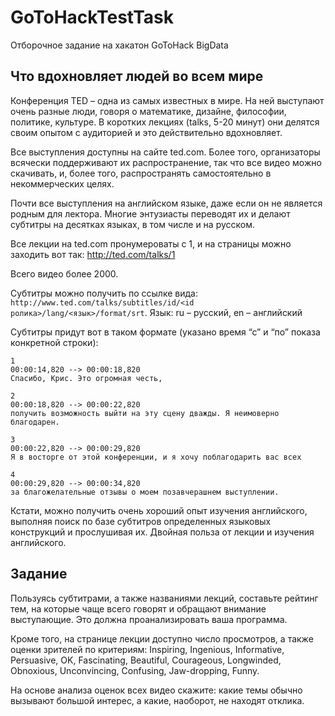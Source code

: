 # GoToHackTestTask
Отборочное задание на хакатон GoToHack BigData

## Что вдохновляет людей во всем мире

Конференция TED – одна из самых известных в мире. На ней выступают очень разные люди, говоря о математике, дизайне, философии, политике, культуре. В коротких лекциях (talks, 5-20 минут) они делятся своим опытом с аудиторией и это действительно вдохновляет.

Все выступления доступны на сайте ted.com. Более того, организаторы всячески поддерживают их распространение, так что все видео можно скачивать, и, более того, распространять самостоятельно в некоммерческих целях.

Почти все выступления на английском языке, даже если он не является родным для лектора. Многие энтузиасты переводят их и делают субтитры на десятках языках, в том числе и на русском.

Все лекции на ted.com пронумероваты с 1, и на страницы можно заходить вот так: http://ted.com/talks/1

Всего видео более 2000.

Субтитры можно получить по ссылке вида:
`http://www.ted.com/talks/subtitles/id/<id ролика>/lang/<язык>/format/srt`.
Язык: ru – русский, en – английский

Субтитры придут вот в таком формате (указано время “с” и “по” показа конкретной строки):

```
1
00:00:14,820 --> 00:00:18,820
Спасибо, Крис. Это огромная честь,

2
00:00:18,820 --> 00:00:22,820
получить возможность выйти на эту сцену дважды. Я неимоверно благодарен.

3
00:00:22,820 --> 00:00:29,820
Я в восторге от этой конференции, и я хочу поблагодарить вас всех

4
00:00:29,820 --> 00:00:34,820
за благожелательные отзывы о моем позавчерашнем выступлении.
```

Кстати, можно получить очень хороший опыт изучения английского, выполняя поиск по базе субтитров определенных языковых конструкций и прослушивая их. Двойная польза от лекции и изучения английского.

## Задание

Пользуясь субтитрами, а также названиями лекций, составьте рейтинг тем, на которые чаще всего говорят и обращают внимание выступающие. Это должна проанализировать ваша программа.

Кроме того, на странице лекции доступно число просмотров, а также оценки зрителей по критериям: Inspiring, Ingenious, Informative, Persuasive, OK, Fascinating, Beautiful, Courageous, Longwinded, Obnoxious, Unconvincing, Confusing, Jaw-dropping, Funny.

На основе анализа оценок всех видео скажите: какие темы обычно вызывают большой интерес, а какие, наоборот, не находят отклика.
